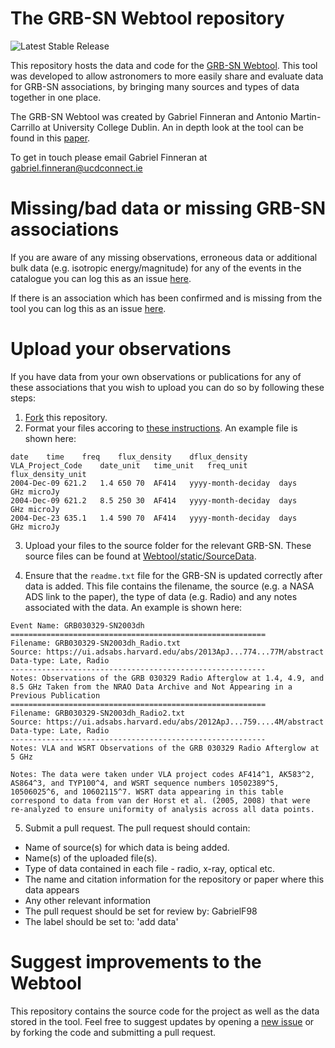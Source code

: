 # The GRB-SN Webtool repository 
![Latest Stable Release](https://img.shields.io/badge/latestrelease-v1.0.7-teal)

This repository hosts the data and code for the [GRB-SN Webtool](https://ucdatoms.eu.pythonanywhere.com). This tool was developed to allow astronomers to more easily share and evaluate data for GRB-SN associations, by bringing many sources and types of data together in one place.

The GRB-SN Webtool was created by Gabriel Finneran and Antonio Martin-Carrillo at University College Dublin. An in depth look at the tool can be found in this [paper]().

To get in touch please email Gabriel Finneran at gabriel.finneran@ucdconnect.ie

# Missing/bad data or missing GRB-SN associations 
If you are aware of any missing observations, erroneous data or additional bulk data (e.g. isotropic energy/magnitude) for any of the events in the catalogue you can log this as an issue [here](https://github.com/GabrielF98/GRBSNWebtool/issues/new?assignees=GabrielF98&labels=add+data&template=alert-us-about-missing-data.md&title=Missing+data+for+%3Cevent+name+here%3E). 

If there is an association which has been confirmed and is missing from the tool you can log this as an issue [here](https://github.com/GabrielF98/GRBSNWebtool/issues/new?assignees=GabrielF98&labels=missingGRBSN&template=alert-us-about-missing-event.md&title=Missing+data+for+%3Cevent+name+here%3E).

# Upload your observations
If you have data from your own observations or publications for any of these associations that you wish to upload you can do so by following these steps:
1. [Fork](https://github.com/GabrielF98/GRBSNWebtool/fork) this repository. 
2. Format your files accoring to [these instructions](https://github.com/GabrielF98/GRBSNWebtool/tree/master/Webtool/static/SourceData). An example file is shown here:
```
date	time	freq	flux_density	dflux_density	VLA_Project_Code	date_unit	time_unit	freq_unit	flux_density_unit
2004-Dec-09	621.2	1.4	650	70	AF414	yyyy-month-deciday	days	GHz	microJy
2004-Dec-09	621.2	8.5	250	30	AF414	yyyy-month-deciday	days	GHz	microJy
2004-Dec-23	635.1	1.4	590	70	AF414	yyyy-month-deciday	days	GHz	microJy
```
3. Upload your files to the source folder for the relevant GRB-SN. These source files can be found at [Webtool/static/SourceData](https://github.com/GabrielF98/GRBSNWebtool/tree/master/Webtool/static/SourceData).

4. Ensure that the `readme.txt` file for the GRB-SN is updated correctly after data is added. This file contains the filename, the source (e.g. a NASA ADS link to the paper), the type of data (e.g. Radio) and any notes associated with the data. An example is shown here: 

```
Event Name: GRB030329-SN2003dh
=========================================================
Filename: GRB030329-SN2003dh_Radio.txt
Source: https://ui.adsabs.harvard.edu/abs/2013ApJ...774...77M/abstract
Data-type: Late, Radio
---------------------------------------------------------
Notes: Observations of the GRB 030329 Radio Afterglow at 1.4, 4.9, and 8.5 GHz Taken from the NRAO Data Archive and Not Appearing in a Previous Publication
=========================================================
Filename: GRB030329-SN2003dh_Radio2.txt
Source: https://ui.adsabs.harvard.edu/abs/2012ApJ...759....4M/abstract
Data-type: Late, Radio
---------------------------------------------------------
Notes: VLA and WSRT Observations of the GRB 030329 Radio Afterglow at 5 GHz

Notes: The data were taken under VLA project codes AF414^1, AK583^2, AS864^3, and TYP100^4, and WSRT sequence numbers 10502389^5, 10506025^6, and 10602115^7. WSRT data appearing in this table correspond to data from van der Horst et al. (2005, 2008) that were re-analyzed to ensure uniformity of analysis across all data points.
```

5. Submit a pull request. The pull request should contain:
 * Name of source(s) for which data is being added.
 * Name(s) of the uploaded file(s). 
 * Type of data contained in each file - radio, x-ray, optical etc. 
 * The name and citation information for the repository or paper where this data appears
 * Any other relevant information
 * The pull request should be set for review by: GabrielF98
 * The label should be set to: 'add data'

# Suggest improvements to the Webtool
This repository contains the source code for the project as well as the data stored in the tool. Feel free to suggest updates by opening a [new issue](https://github.com/GabrielF98/GRBSNWebtool/issues/new) or by forking the code and submitting a pull request.
